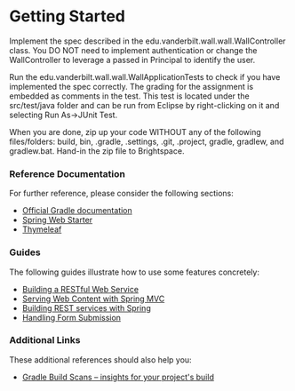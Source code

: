 # Getting Started

Implement the spec described in the edu.vanderbilt.wall.wall.WallController class. You DO NOT need to implement authentication or change the WallController to leverage a passed in Principal to identify the user. 

Run the edu.vanderbilt.wall.wall.WallApplicationTests to check if you have implemented the spec correctly. The grading for the assignment is embedded as comments in the test. This test is located under the src/test/java folder and can be run from Eclipse by right-clicking on it and selecting Run As->JUnit Test. 

When you are done, zip up your code WITHOUT any of the following files/folders: build, bin, .gradle, .settings, .git, .project, gradle, gradlew, and gradlew.bat. Hand-in the zip file to Brightspace.

### Reference Documentation
For further reference, please consider the following sections:

* [Official Gradle documentation](https://docs.gradle.org)
* [Spring Web Starter](https://docs.spring.io/spring-boot/docs/{bootVersion}/reference/htmlsingle/#boot-features-developing-web-applications)
* [Thymeleaf](https://docs.spring.io/spring-boot/docs/{bootVersion}/reference/htmlsingle/#boot-features-spring-mvc-template-engines)

### Guides
The following guides illustrate how to use some features concretely:

* [Building a RESTful Web Service](https://spring.io/guides/gs/rest-service/)
* [Serving Web Content with Spring MVC](https://spring.io/guides/gs/serving-web-content/)
* [Building REST services with Spring](https://spring.io/guides/tutorials/bookmarks/)
* [Handling Form Submission](https://spring.io/guides/gs/handling-form-submission/)

### Additional Links
These additional references should also help you:

* [Gradle Build Scans – insights for your project's build](https://scans.gradle.com#gradle)

